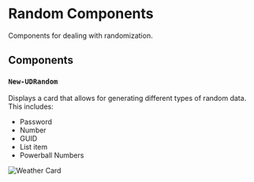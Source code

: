 # Random Components 

Components for dealing with randomization. 

## Components 

### `New-UDRandom`

Displays a card that allows for generating different types of random data. This includes:

- Password
- Number
- GUID
- List item
- Powerball Numbers

![Weather Card](https://raw.githubusercontent.com/ironmansoftware/scripts/main/images/Misc/Random.Apps.png)